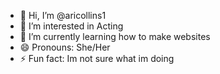 - 👋 Hi, I’m @aricollins1
- 👀 I’m interested in Acting
- 🌱 I’m currently learning how to make websites
- 😄 Pronouns: She/Her
- ⚡ Fun fact: Im not sure what im doing

<!---
aricollins1/aricollins1 is a ✨ special ✨ repository because its `README.md` (this file) appears on your GitHub profile.
You can click the Preview link to take a look at your changes.
--->
